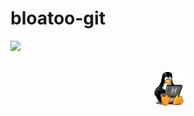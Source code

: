 # bloatoo-git
![](https://komarev.com/ghpvc/?username=bloatoo-git&color=lightgrey)

<br>

<div id="header" align=center>
  <img src="https://github.com/bloatoo-git/bloatoo-git/blob/main/tux.gif" width="50"/>
</div>
